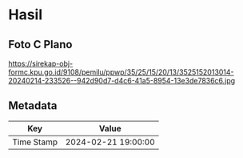 # Hasil

## Foto C Plano

https://sirekap-obj-formc.kpu.go.id/9108/pemilu/ppwp/35/25/15/20/13/3525152013014-20240214-233526--942d90d7-d4c6-41a5-8954-13e3de7836c6.jpg


## Metadata

| Key        | Value               |
| ---------- | ------------------- |
| Time Stamp | 2024-02-21 19:00:00 |



